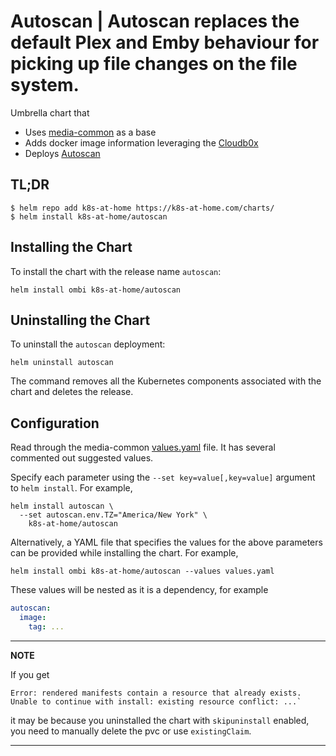 # Autoscan | Autoscan replaces the default Plex and Emby behaviour for picking up file changes on the file system.
Umbrella chart that
* Uses [media-common](https://github.com/k8s-at-home/charts/tree/master/charts/media-common) as a base
* Adds docker image information leveraging the [Cloudb0x](https://hub.docker.com/r/cloudb0x/autoscan)
* Deploys [Autoscan](https://github.com/Cloudbox/autoscan)

## TL;DR
```console
$ helm repo add k8s-at-home https://k8s-at-home.com/charts/
$ helm install k8s-at-home/autoscan
```

## Installing the Chart
To install the chart with the release name `autoscan`:
```console
helm install ombi k8s-at-home/autoscan
```

## Uninstalling the Chart
To uninstall the `autoscan` deployment:
```console
helm uninstall autoscan
```
The command removes all the Kubernetes components associated with the chart and deletes the release.

## Configuration
Read through the media-common [values.yaml](https://github.com/k8s-at-home/charts/blob/master/charts/media-common/values.yaml)
file. It has several commented out suggested values.

Specify each parameter using the `--set key=value[,key=value]` argument to `helm install`. For example,
```console
helm install autoscan \
  --set autoscan.env.TZ="America/New York" \
    k8s-at-home/autoscan
```
Alternatively, a YAML file that specifies the values for the above parameters can be provided while installing the chart.
For example,
```console
helm install ombi k8s-at-home/autoscan --values values.yaml
```

These values will be nested as it is a dependency, for example
```yaml
autoscan:
  image:
    tag: ...
```

---
**NOTE**

If you get
```console
Error: rendered manifests contain a resource that already exists. Unable to continue with install: existing resource conflict: ...`
```
it may be because you uninstalled the chart with `skipuninstall` enabled, you need to manually delete the pvc or use `existingClaim`.

---
